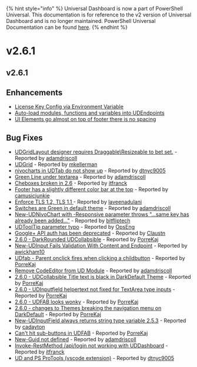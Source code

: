 ﻿{% hint style="info" %}
Universal Dashboard is now a part of PowerShell Universal. This documentation is for reference to the v2 version of Universal Dashboard and is no longer maintained. PowerShell Universal Documentation can be found [here](https://docs.ironmansoftware.com).
{% endhint %}


# v2.6.1

## v2.6.1

## Enhancements

* [License Key Config via Environment Variable ](https://github.com/ironmansoftware/universal-dashboard/issues/1138)
* [Auto-load modules, functions and variables into UDEndpoints](https://github.com/ironmansoftware/universal-dashboard/issues/1131)
* [UI Elements go almost on top of footer there is no spacing](https://github.com/ironmansoftware/universal-dashboard/issues/1015)

## Bug Fixes

* [UDGridLayout designer requires Draggable\Resizeable to bet set.](https://github.com/ironmansoftware/universal-dashboard/issues/1176) - Reported by [adamdriscoll](https://github.com/adamdriscoll)
* [UDGrid](https://github.com/ironmansoftware/universal-dashboard/issues/1163) - Reported by [mkellerman](https://github.com/mkellerman)
* [nivocharts in UDTab do not show up](https://github.com/ironmansoftware/universal-dashboard/issues/1162) - Reported by [dtnyc9005](https://github.com/dtnyc9005)     
* [Green Line under textarea](https://github.com/ironmansoftware/universal-dashboard/issues/1159) - Reported by [adamdriscoll](https://github.com/adamdriscoll)        
* [Cheboxes broken in 2.6](https://github.com/ironmansoftware/universal-dashboard/issues/1155) - Reported by [itfranck](https://github.com/itfranck)
* [Footer has a slightly different color bar at the top](https://github.com/ironmansoftware/universal-dashboard/issues/1153) - Reported by [camusicjunkie](https://github.com/camusicjunkie)
* [Enforce TLS 1.2, TLS 1.1 ](https://github.com/ironmansoftware/universal-dashboard/issues/1151) - Reported by [laveenadulani](https://github.com/laveenadulani)      
* [Switches are Green in default theme](https://github.com/ironmansoftware/universal-dashboard/issues/1150) - Reported by [adamdriscoll](https://github.com/adamdriscoll)
* [New-UDNivoChart with -Responsive parameter throws "...same key has already been added..."](https://github.com/ironmansoftware/universal-dashboard/issues/1147) - Reported by [bitfliptech](https://github.com/bitfliptech)
* [UDToolTip parameter typo](https://github.com/ironmansoftware/universal-dashboard/issues/1141) - Reported by [OpsEng](https://github.com/OpsEng)
* [Google+ API auth has been deprecated](https://github.com/ironmansoftware/universal-dashboard/issues/1137) - Reported by [Claustn](https://github.com/Claustn)       
* [2.6.0 - DarkRounded UDCollabsible](https://github.com/ironmansoftware/universal-dashboard/issues/1133) - Reported by [PorreKaj](https://github.com/PorreKaj)        
* [New-UDInput Fails Validation With Content and Endpoint](https://github.com/ironmansoftware/universal-dashboard/issues/1130) - Reported by [awickham10](https://github.com/awickham10)
* [UDfab - Parent onclick fires when clicking a childbutton](https://github.com/ironmansoftware/universal-dashboard/issues/1129) - Reported by [PorreKaj](https://github.com/PorreKaj)
* [Remove CodeEditor from UD Module](https://github.com/ironmansoftware/universal-dashboard/issues/1123) - Reported by [adamdriscoll](https://github.com/adamdriscoll) 
* [2.6.0 - UDCollabsible Title text is black in DarkDefault Theme](https://github.com/ironmansoftware/universal-dashboard/issues/1115) - Reported by [PorreKaj](https://github.com/PorreKaj)
* [2.6.0 - UDInputfield helpertext not fixed for TextArea type inputs](https://github.com/ironmansoftware/universal-dashboard/issues/1114) - Reported by [PorreKaj](https://github.com/PorreKaj)
* [2.6.0 - UDFAB looks wonky](https://github.com/ironmansoftware/universal-dashboard/issues/1112) - Reported by [PorreKaj](https://github.com/PorreKaj)
* [2.6.0 - changes to Themes breaking the navigation menu on DarkDefault](https://github.com/ironmansoftware/universal-dashboard/issues/1110) - Reported by [PorreKaj](https://github.com/PorreKaj)
* [New-UDInputField always returns string type variable 2.5.3](https://github.com/ironmansoftware/universal-dashboard/issues/1095) - Reported by [cadayton](https://github.com/cadayton)
* [Can't hit sub-buttons in UDFAB](https://github.com/ironmansoftware/universal-dashboard/issues/1088) - Reported by [PorreKaj](https://github.com/PorreKaj)
* [New-Guid not defined](https://github.com/ironmansoftware/universal-dashboard/issues/1045) - Reported by [adamdriscoll](https://github.com/adamdriscoll)
* [Invoke-RestMethod /api/login not working with UDDashboard](https://github.com/ironmansoftware/universal-dashboard/issues/945) - Reported by [itfranck](https://github.com/itfranck)
* [UD and PS ProTools \(vscode extension\)](https://github.com/ironmansoftware/universal-dashboard/issues/757) - Reported by [dtnyc9005](https://github.com/dtnyc9005)



